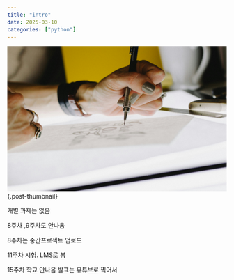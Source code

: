 ```yaml
---
title: "intro"
date: 2025-03-10
categories: ["python"]
---
```


![](/img/human-thumb.jpg){.post-thumbnail}

개별 과제는 없음

8주차 ,9주차도 안나옴

8주차는 중간프로젝트 업로드

11주차 시험. LMS로 봄

15주차 학교 안나옴
발표는 유튜브로 찍어서

